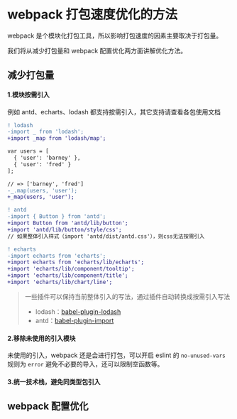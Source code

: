 # webpack 打包速度优化的方法

webpack 是个模块化打包工具，所以影响打包速度的因素主要取决于打包量。

我们将从减少打包量和 webpack 配置优化两方面讲解优化方法。

## 减少打包量

#### 1.模块按需引入

例如 antd、echarts、lodash 都支持按需引入，其它支持请查看各包使用文档

```diff
! lodash
-import _ from 'lodash';
+import _map from 'lodash/map';

var users = [
  { 'user': 'barney' },
  { 'user': 'fred' }
];

// => ['barney', 'fred']
-_.map(users, 'user');
+_map(users, 'user');

! antd
-import { Button } from 'antd';
+import Button from 'antd/lib/button';
+import 'antd/lib/button/style/css';
// 如果整体引入样式（import 'antd/dist/antd.css'），则css无法按需引入

! echarts
-import echarts from 'echarts';
+import echarts from 'echarts/lib/echarts';
+import 'echarts/lib/component/tooltip';
+import 'echarts/lib/component/title';
+import 'echarts/lib/chart/line';
```

> 一些插件可以保持当前整体引入的写法，通过插件自动转换成按需引入写法
>
> - lodash：[babel-plugin-lodash](https://github.com/lodash/babel-plugin-lodash)
> - antd：[babel-plugin-import](https://github.com/ant-design/babel-plugin-import)

#### 2.移除未使用的引入模块

未使用的引入，webpack 还是会进行打包，可以开启 eslint 的 `no-unused-vars` 规则为 `error` 避免不必要的导入，还可以限制空函数等。

#### 3.统一技术栈，避免同类型包引入

## webpack 配置优化
